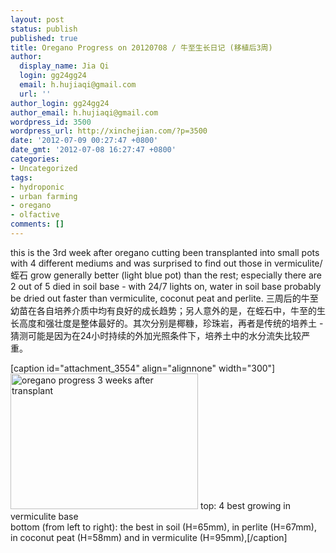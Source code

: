 ```yaml
---
layout: post
status: publish
published: true
title: Oregano Progress on 20120708 / 牛至生长日记 (移植后3周)
author:
  display_name: Jia Qi
  login: gg24gg24
  email: h.hujiaqi@gmail.com
  url: ''
author_login: gg24gg24
author_email: h.hujiaqi@gmail.com
wordpress_id: 3500
wordpress_url: http://xinchejian.com/?p=3500
date: '2012-07-09 00:27:47 +0800'
date_gmt: '2012-07-08 16:27:47 +0800'
categories:
- Uncategorized
tags:
- hydroponic
- urban farming
- oregano
- olfactive
comments: []
---
```

<p>this is the 3rd week after oregano cutting been transplanted into small pots with 4 different mediums and was surprised to find out those in vermiculite/&lrm;蛭石 grow generally better (light blue pot) than the rest; especially there are 2 out of 5 died in soil base - with 24/7 lights on, water in soil base probably be dried out faster than vermiculite, coconut peat and perlite. 三周后的牛至幼苗在各自培养介质中均有良好的成长趋势；另人意外的是，在蛭石中，牛至的生长高度和强壮度是整体最好的。其次分别是椰糠，珍珠岩，再者是传统的培养土 - 猜测可能是因为在24小时持续的外加光照条件下，培养土中的水分流失比较严重。</p>
<p>[caption id="attachment_3554" align="alignnone" width="300"]<a href="http://xinchejian.com/2012/07/09/oregano-progress-on-20120708/8bf68e82jw1dupvtayr9zj/" rel="attachment wp-att-3554"><img class="size-medium wp-image-3554" src="http://xinchejian.com/wp-content/uploads/2012/07/8bf68e82jw1dupvtayr9zj-300x217.jpg" alt="oregano progress 3 weeks after transplant" width="300" height="217" /></a> top: 4 best growing in vermiculite base<br />bottom (from left to right): the best in soil (H=65mm), in perlite (H=67mm), in coconut peat (H=58mm) and in vermiculite (H=95mm),[/caption]</p>
